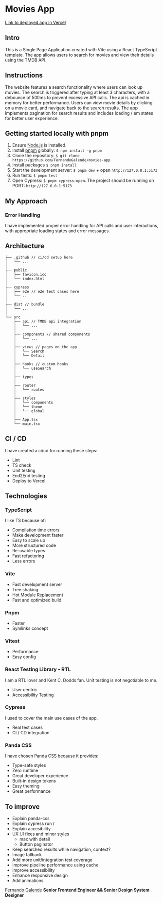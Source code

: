 # Movies App

[Link to deployed app in Vercel](https://movies-app-alpha-orpin.vercel.app/)

## Intro

This is a Single Page Application created with Vite using a React TypeScript template. The app allows users to search for movies and view their details using the TMDB API.

## Instructions

The website features a search functionality where users can look up movies. The search is triggered after typing at least 3 characters, with a debounce of 500ms to prevent excessive API calls. The api is cached in memory for better performance. Users can view movie details by clicking on a movie card, and navigate back to the search results. The app implements pagination for search results and includes loading / em states for better user experience.

## Getting started locally with pnpm

1. Ensure [Node.js](https://nodejs.org/) is installed.
1. Install [pnpm](https://pnpm.io/installation) globally: `$ npm install -g pnpm`
1. Clone the repository: `$ git clone https://github.com/FernandoGalende/movies-app`
1. Install packages `$ pnpm install`
1. Start the development server: `$ pnpm dev` + open `http://127.0.0.1:5173`
1. Run tests: `$ pnpm test`
1. Open Cypress: `$ pnpm cypress:open`. The project should be running on PORT: `http://127.0.0.1:5173`

## My Approach

### Error Handling

I have implemented proper error handling for API calls and user interactions, with appropriate loading states and error messages.

## Architecture

```
├── .github // ci/cd setup here
│   └── ...
│
├── public
│   ├── favicon.ico
│   └── index.html
│
├── cypress
│   ├── e2e // e2e test cases here
│   └── ..
│
├── dist // bundle
│   └── ...
│
└── src
    ├── api // TMDB api integration
    │   └── ...
    │
    ├── components // shared components
    │   └── ...
    │
    ├── views // pages on the app
    │   └── Search
    │   └── Detail
    │
    ├── hooks // custom hooks
    │   └── useSearch
    │
    ├── types
    │
    ├── router
    │   └── routes
    │
    ├── styles
    │   └── components
    │   └── theme
    │   └── global
    │
    ├── App.tsx
    └── main.tsx
```

## CI / CD

I have created a ci/cd for running these steps:

- Lint
- TS check
- Unit testing
- End2End testing
- Deploy to Vercel

## Technologies

### TypeScript

I like TS because of:

- Compilation time errors
- Make development faster
- Easy to scale up
- More structured code
- Re-usable types
- Fast refactoring
- Less errors

### Vite

- Fast development server
- Tree shaking
- Hot Module Replacement
- Fast and optimized build

### Pnpm

- Faster
- Symlinks concept

### Vitest

- Performance
- Easy config

### React Testing Library - RTL

I am a RTL lover and Kent C. Dodds fan.
Unit testing is not negotiable to me.

- User centric
- Accessibility Testing

### Cypress

I used to cover the main use cases of the app.

- Real test cases
- CI / CD integration

### Panda CSS

I have chosen Panda CSS because it provides:

- Type-safe styles
- Zero runtime
- Great developer experience
- Built-in design tokens
- Easy theming
- Great performance

## To improve

- Explain panda-css
- Explain cypress run /
- Explain accesibility
- UX UI fixes and minor styles
  - max with detail
  - Button paginator
- Keep searched results while navigation, context?
- Image fallback
- Add more unit/integration test coverage
- Improve pipeline performance using cache
- Improve accessibility
- Enhance responsive design
- Add animations

[Fernando Galende](https://www.linkedin.com/in/fernandogalende/)
**Senior Frontend Engineer && Senior Design System Designer**
